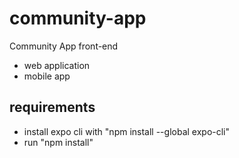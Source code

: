 # community-app
Community App front-end
- web application
- mobile app


## requirements
- install expo cli with "npm install --global expo-cli" 
- run "npm install"
